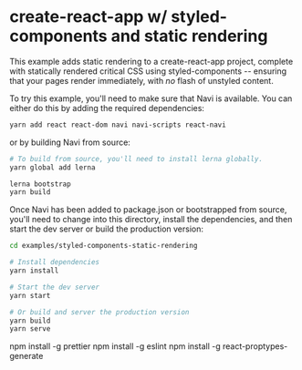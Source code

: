 # create-react-app w/ styled-components and static rendering

This example adds static rendering to a create-react-app project, complete with statically rendered critical CSS using styled-components -- ensuring that your pages render immediately, with _no_ flash of unstyled content.

To try this example, you'll need to make sure that Navi is available. You can either do this by adding the required dependencies:

```bash
yarn add react react-dom navi navi-scripts react-navi
```

or by building Navi from source:

```bash
# To build from source, you'll need to install lerna globally.
yarn global add lerna

lerna bootstrap
yarn build
```

Once Navi has been added to package.json or bootstrapped from source, you'll need to change into this directory, install the dependencies, and then start the dev server or build the production version:

```bash
cd examples/styled-components-static-rendering

# Install dependencies
yarn install

# Start the dev server
yarn start

# Or build and server the production version
yarn build
yarn serve
```

npm install -g prettier
npm install -g eslint
npm install -g react-proptypes-generate
